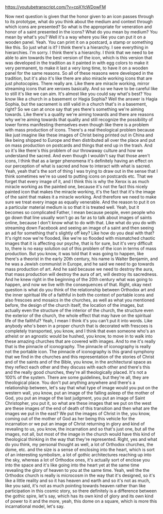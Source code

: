 https://youtubetranscript.com/?v=cpXYcWDowFM

 Now next question is given that the honor given to an icon passes through to its prototype, what do you think about the medium and context through which icons are presented? So what is the appropriate for veneration and honor of a saint presented in the icons? What do you mean by medium? You mean by what's you? Well it's a way where you like you can put it on a wooden panel. Yeah. You can print it on a postcard, a stamp or something like this. So just what is it? I think there's a hierarchy. I see everything in hierarchies. I'm sorry. I think there's a hierarchy. I think that we need to be able to aim towards the best version of the icon, which is this version that was developed in the tradition as it painted in with egg colors to make it very permanent, to make it last a very long time, to have it on a wooden panel for the same reasons. So all of these reasons were developed in the tradition, but it's also it's like there are also miracle working icons that are just photocopies. There really are. Like there are miracle working, mirror streaming icons that are xeroxes basically. And so we have to be careful like to still it's like we can aim. It's almost like you could say what's best? You know like a church in a basement or Hagia Sophia? Well the answer is Hagia Sophia, but the sacrament is still valid in a church that's in a basement, right? So we can at once say that yes there's something we're aiming towards. Like there's a quality we're aiming towards and there are reasons why we're aiming towards that quality and still recognize the possibility of lower forms manifesting themselves even though like there is a problem with mass production of icons. There's a real theological problem because like just imagine like these images of Christ being printed out in China and like being shipped to Europe and then distributed all over the place and put on mass production on postcards and things that end up in the trash. And so it's like there's this problem of our throwaway culture and how we understand the sacred. And even though I wouldn't say that those aren't icons, I think that as a larger phenomena it's definitely having an effect on our perception of what is sacred and how to interact with what is sacred. Yeah, yeah that's the sort of thing I was trying to draw out in the sense that I think sometimes we're so used to putting icons on postcards etc. That we forget that every image of it, and I think this is why the Xerox is as much miracle working as the painted one, because it's not the fact this nicely painted icon that makes the miracle working, it's the fact that it's the image of the saint that makes it a miracle working. And therefore we need to make sure we treat every image as equally venerable. And the reason to put it on a particular material medium is so that it is treated well. Yeah, but it becomes so complicated Father, I mean because people, even people who go down that line usually won't go as far as to talk about images of saints online, because I don't know what to do with that. Like what do you do with streaming down Facebook and seeing an image of a saint and then seeing an ad for something that's slightly off key? Like how do you deal with that? It's right now we're flooded, like we're so flooded with mismatched chaotic images that it is affecting our psyche, that is for sure, but it's very difficult to, there is no easy solution out of this problem of the icon in terms of mass production. But you know, it was told that it was going to happen, like there's a theorist in the early 20th century, his name is Walter Benjamin, and he was a Jewish communist in Europe, and he said we need to go towards mass production of art. And he said because we need to destroy the aura, that mass production will destroy the aura of art, will destroy its sacredness. And he knew right in the beginning of the 20th century what was going to happen, and now we live with the consequences of that. Right, okay next question is what do you think of the relationship between Orthodox art and the inner spiritual life of a faithful in both the context of portable icons and also frescoes and mosaics in the churches, as well as what you mentioned before, the design of the church itself, the location of the images, but actually even the structure of the interior of the church, the structure even the exterior of the church, the whole effect that may have on the spiritual life of the faithful? Yeah, I mean I think it's you can't put it into words. Like anybody who's been in a proper church that is decorated with frescoes is completely transported, you know, and I think that even someone who's an atheist or an agnostic would be hushed, you know, to move in to walk into these amazing churches that are covered with images. And to me it's really that is the pinnacle of iconography. The pinnacle of iconography is really not the portable icon. The pinnacle of iconography is this grand symphony that we find in the churches and this representation of the stories of Christ and of the saints and of the Bible, you know, in the architectural space as they reflect each other and they discuss with each other and there's this and the really good churches, they're all theologically placed. It's not a 100% of the system. There are some guidelines, but they're all, they are theological place. You don't put anything anywhere and there's a relationship between, let's say that what type of image would you put on the western wall, you know, put an image of the falling asleep of the mother of God, you put an image of the last judgment, you put an image of Saint Christopher, you put it, so what are these images that we put on the west are these images of the end of death of this transition and then what are the images we put in the east? We put the images of Christ in the, you know, coming out of the mother of God as her being this vehicle for the incarnation or we put an image of Christ returning in glory and kind of revealing to us, you know, the incarnation and so that's just one, but all the images, not all, but most of the image in the church would have this kind of theological thinking in the way that they're represented. Right, yes and what do you think, my personal thought as well, a lot of Orthodox churches, the dome, etc. and the size is a sense of enclosing into the heart, which is sort of an interesting symbolism, a lot of gothic architectures reaching up into the sky, whereas a lot of Orthodox ones, it's actually sort of enclose you into the space and it's like going into the heart yet at the same time revealing the glory of heaven to you at the same time. Yeah, well the the Orthodox church is really is microcosm in the way that it's designed, so it's like a little reality and so it has heaven and earth and so it's not as much, like you said, it's not as much pointing towards heaven rather than like participation in this cosmic story, so there definitely is a difference between the gothic spire, let's say, which has its own kind of glory and its own kind of power to it and the more, yeah, this dome on a square, which is more this incarnational model, let's say.
